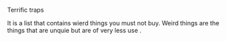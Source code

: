 Terrific traps 

It is a list that contains wierd things you must not buy.
Weird things are the things that are unquie but are of very less use . 
